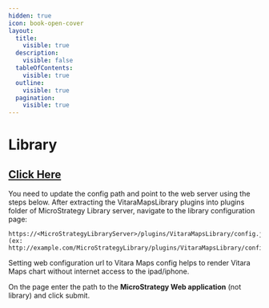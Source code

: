 ```yaml
---
hidden: true
icon: book-open-cover
layout:
  title:
    visible: true
  description:
    visible: false
  tableOfContents:
    visible: true
  outline:
    visible: true
  pagination:
    visible: true
---
```


# Library

## [Click Here](https://vitarachartsdownloads.azureedge.net/distributions/Maps/5.2.0.499/VitaraMapsLibrary.zip)

You need to update the config path and point to the web server using the steps below. After extracting the VitaraMapsLibrary plugins into plugins folder of MicroStrategy Library server, navigate to the library configuration page:

```
https://<MicroStrategyLibraryServer>/plugins/VitaraMapsLibrary/config.jsp 
(ex: http://example.com/MicroStrategyLibrary/plugins/VitaraMapsLibrary/config.jsp)
```

Setting web configuration url to Vitara Maps config helps to render Vitara Maps chart without internet access to the ipad/iphone.

On the page enter the path to the **MicroStrategy Web application** (not library) and click submit.
